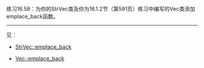 练习16.58：为你的StrVec类及你为16.1.2节（第591页）练习中编写的Vec类添加emplace_back函数。

---

见：

- [StrVec::emplace_back](../ch13_Copy_Control/example_StrVec)

- [Vec::emplace_back](./example_Vec)
